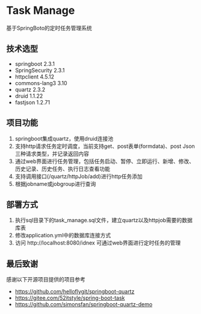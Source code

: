 # Task Manage

基于SpringBoto的定时任务管理系统 

## 技术选型
- springboot 2.3.1
- SpringSecurity 2.3.1
- httpclient 4.5.12
- commons-lang3 3.10
- quartz 2.3.2
- druid 1.1.22
- fastjson 1.2.71

## 项目功能
1. springboot集成quartz，使用druid连接池 
2. 支持http请求任务定时调度，当前支持get、post表单(formdata)、post Json三种请求类型，并记录返回内容
3. 通过web界面进行任务管理，包括任务启动、暂停、立即运行、新增、修改、历史记录、历史任务、执行日志查看功能
4. 支持调用接口(/quartz/httpJob/add)进行http任务添加  
5. 根据jobname或jobgroup进行查询

## 部署方式
1. 执行sql目录下的task_manage.sql文件，建立quartz以及httpjob需要的数据库表  
2. 修改application.yml中的数据库连接方式
3. 访问 http://localhost:8080/idnex 可通过web界面进行定时任务的管理

## 最后致谢
感谢以下开源项目提供的项目参考
- https://github.com/helloflygit/springboot-quartz
- https://gitee.com/52itstyle/spring-boot-task
- https://github.com/simonsfan/springboot-quartz-demo

